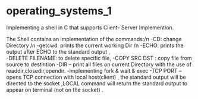 # operating_systems_1

Implementing a shell in C that supports Client- Server Implemention.

The Shell contains an implementation of the commands:/n
-CD: change Directory /n
 -getcwd: prints the current working Dir /n 
 -ECHO: prints the output after ECHO to the standard output ,  
-DELETE FILENAME: to delete specific file, 
-COPY SRC DST : copy file from source to destintion
-DIR – print all files on current Directory with the use of readdir,closedir,opendir.
 -implementing fork &  wait & exec
-TCP PORT – opens TCP connection with local host(client) , the standard output will be directed to the socket ,LOCAL command will return the standard output to appear on  terminal (not on the socket) .
